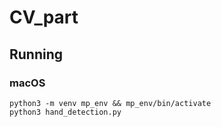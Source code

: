 # CV_part

## Running

### macOS

```
python3 -m venv mp_env && mp_env/bin/activate
python3 hand_detection.py
```
